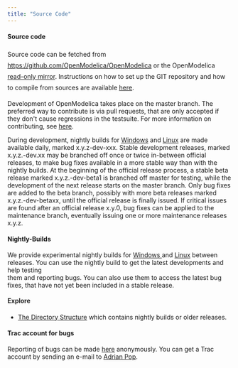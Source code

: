 ```yaml
---
title: "Source Code"
---
```

<h4><strong>Source code<br /></strong></h4>
<p><span style="line-height: 1.8;">Source code can be fetched from </span><a href="https://github.com/OpenModelica/OpenModelica" style="line-height: 1.8;">https://github.com/OpenModelica/OpenModelica</a><span style="line-height: 1.8;"> or the OpenModelica </span><a href="git-readonly/OpenModelica.git" style="line-height: 1.8;">read-only mirror</a><span style="line-height: 1.8;">. Instructions on how to set up the GIT repository and how to compile from sources are available <a href="https://github.com/OpenModelica/OpenModelica/blob/master/README.md">here</a>. </span></p>
<p>Development of OpenModelica takes place on the master branch. The preferred way to contribute is via pull requests, that are only accepted if they don't cause regressions in the testsuite. For more information on contributing, see <a href="https://github.com/OpenModelica/OpenModelica/blob/master/CONTRIBUTING.md">here</a>.</p>
<p>During development, nightly builds for <a href="https://build.openmodelica.org/omc/builds/windows/nightly-builds/">Windows</a> and <a href="/download/download-linux">Linux</a> are made available daily, marked x.y.z-dev-xxx. Stable development releases, marked x.y.z.-dev.xx may be branched off once or twice in-between official releases, to make bug fixes available in a more stable way than with the nightly builds. At the beginning of the official release process, a stable beta release marked x.y.z.-dev-beta1 is branched off master for testing, while the development of the next release starts on the master branch. Only bug fixes are added to the beta branch, possibly with more beta releases marked x.y.z.-dev-betaxx, until the official release is finally issued. If critical issues are found after an official release x.y.0, bug fixes can be applied to the maintenance branch, eventually issuing one or more maintenance releases x.y.z. </p>
<h4><strong>Nightly-Builds</strong></h4>
<p>We provide experimental nightly builds for <a href="http://build.openmodelica.org/omc/builds/windows/">Windows </a>and&nbsp;<a href="/download/download-linux">Linux</a> between releases. You can use the nightly build to get the latest developments and help testing<br />them and reporting bugs. You can also use them to access the latest bug fixes, that have not yet been included in a stable release.</p>
<h4><strong style="color: #222222; line-height: 1.2;">Explore</strong></h4>
<ul>
<li><a href="http://build.openmodelica.org/omc/builds/">The Directory Structure</a> which contains nightly builds or older releases.</li>
</ul>
<h4><strong>Trac account for bugs</strong></h4>
<p class="MsoPlainText" style="margin: 0cm 0cm 0pt;">Reporting of bugs can be made <a href="https://trac.openmodelica.org/OpenModelica/newticket">here</a> anonymously. You can get a Trac account by sending an e-mail to <a href="http://www.ida.liu.se/~adrpo/" title="Adrian Pop">Adrian Pop</a>.</p>
<p class="MsoPlainText" style="margin: 0cm 0cm 0pt;">&nbsp;</p>